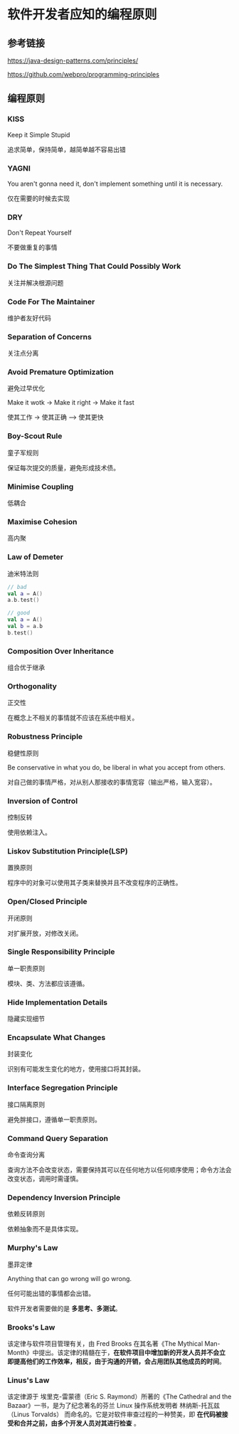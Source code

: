 # 软件开发者应知的编程原则

## 参考链接

<https://java-design-patterns.com/principles/>

<https://github.com/webpro/programming-principles>

## 编程原则

### KISS

Keep it Simple Stupid

追求简单，保持简单，越简单越不容易出错

### YAGNI

You aren't gonna need it, don't implement something until it is necessary.

仅在需要的时候去实现

### DRY

Don't Repeat Yourself

不要做重复的事情

### Do The Simplest Thing That Could Possibly Work

关注并解决根源问题

### Code For The Maintainer

维护者友好代码

### Separation of Concerns

关注点分离

### Avoid Premature Optimization

避免过早优化

Make it wotk -> Make it right -> Make it fast

使其工作 -> 使其正确 —> 使其更快

### Boy-Scout Rule

童子军规则

保证每次提交的质量，避免形成技术债。

### Minimise Coupling

低耦合

### Maximise Cohesion

高内聚

### Law of Demeter

迪米特法则

```kt
// bad
val a = A()
a.b.test()

// good
val a = A()
val b = a.b
b.test()
```

### Composition Over Inheritance

组合优于继承

### Orthogonality

正交性

在概念上不相关的事情就不应该在系统中相关。

### Robustness Principle

稳健性原则

Be conservative in what you do, be liberal in what you accept from others.

对自己做的事情严格，对从别人那接收的事情宽容（输出严格，输入宽容）。

### Inversion of Control

控制反转

使用依赖注入。

### Liskov Substitution Principle(LSP)

置换原则

程序中的对象可以使用其子类来替换并且不改变程序的正确性。

### Open/Closed Principle

开闭原则

对扩展开放，对修改关闭。

### Single Responsibility Principle

单一职责原则

模块、类、方法都应该遵循。

### Hide Implementation Details

隐藏实现细节

### Encapsulate What Changes

封装变化

识别有可能发生变化的地方，使用接口将其封装。

### Interface Segregation Principle

接口隔离原则

避免胖接口，遵循单一职责原则。

### Command Query Separation

命令查询分离

查询方法不会改变状态，需要保持其可以在任何地方以任何顺序使用；命令方法会改变状态，调用时需谨慎。

### Dependency Inversion Principle

依赖反转原则

依赖抽象而不是具体实现。

### Murphy's Law

墨菲定律

Anything that can go wrong will go wrong.

任何可能出错的事情都会出错。

软件开发者需要做的是 **多思考、多测试**。

### Brooks's Law

该定律与软件项目管理有关，由 Fred Brooks 在其名著《The Mythical Man-Month》中提出。该定律的精髓在于，**在软件项目中增加新的开发人员并不会立即提高他们的工作效率，相反，由于沟通的开销，会占用团队其他成员的时间**。

### Linus's Law

该定律源于 埃里克-雷蒙德（Eric S. Raymond）所著的《The Cathedral and the Bazaar》一书，是为了纪念著名的芬兰 Linux 操作系统发明者 林纳斯-托瓦兹（Linus Torvalds） 而命名的。它是对软件审查过程的一种赞美，即 **在代码被接受和合并之前，由多个开发人员对其进行检查** 。

